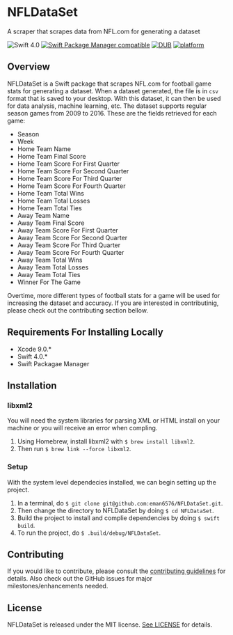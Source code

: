 # NFLDataSet

A scraper that scrapes data from NFL.com for generating a dataset

![Swift 4.0](https://img.shields.io/badge/Swift-4.0-orange.svg?style=flat)
[![Swift Package Manager compatible](https://img.shields.io/badge/Swift%20Package%20Manager-compatible-brightgreen.svg)](https://github.com/apple/swift-package-manager)
[![DUB](https://img.shields.io/dub/l/vibe-d.svg)](https://github.com/eman6576/NFLDataSet/blob/master/LICENSE)
[![platform](https://img.shields.io/badge/platform-macOS-lightgrey.svg)]()

## Overview
NFLDataSet is a Swift package that scrapes NFL.com for football game stats for generating a dataset. When a dataset generated, the file is in `csv` format that is saved to your desktop. With this dataset, it can then be used for data analysis, machine learning, etc. The dataset supports regular season games from 2009 to 2016. These are the fields retrieved for each game:

* Season
* Week
* Home Team Name
* Home Team Final Score
* Home Team Score For First Quarter
* Home Team Score For Second Quarter
* Home Team Score For Third Quarter
* Home Team Score For Fourth Quarter
* Home Team Total Wins
* Home Team Total Losses
* Home Team Total Ties
* Away Team Name
* Away Team Final Score
* Away Team Score For First Quarter
* Away Team Score For Second Quarter
* Away Team Score For Third Quarter
* Away Team Score For Fourth Quarter
* Away Team Total Wins
* Away Team Total Losses
* Away Team Total Ties
* Winner For The Game

Overtime, more different types of football stats for a game will be used for increasing the dataset and accuracy. If you are interested in contributinig, please check out the contributing section bellow.

## Requirements For Installing Locally

* Xcode 9.0.*
* Swift 4.0.*
* Swift Packagae Manager

## Installation

### libxml2
You will need the system libraries for parsing XML or HTML install on your machine or you will receive an error when compling.

1. Using Homebrew, install libxml2 with `$ brew install libxml2`.
1. Then run `$ brew link --force libxml2`.

### Setup

With the system level dependecies installed, we can begin setting up the project.

1. In a terminal, do `$ git clone git@github.com:eman6576/NFLDataSet.git`.
1. Then change the directory to NFLDataSet by doing `$ cd NFLDataSet`.
1. Build the project to install and complie dependencies by doing `$ swift build`.
1. To run the project, do `$ .build/debug/NFLDataSet`.

## Contributing

If you would like to contribute, please consult the [contributing guidelines](https://github.com/eman6576/NFLDataSet/blob/master/CONTRIBUTING.md) for details. Also check out the GitHub issues for major milestones/enhancements needed.

## License

NFLDataSet is released under the MIT license. [See LICENSE](https://github.com/eman6576/NFLDataSet/blob/master/LICENSE) for details.